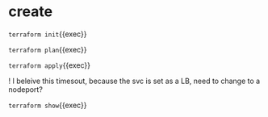 # create

`terraform init`{{exec}}

`terraform plan`{{exec}}

`terraform apply`{{exec}}

! I beleive this timesout, because the svc is set as a LB, need to change to a nodeport?

`terraform show`{{exec}}

